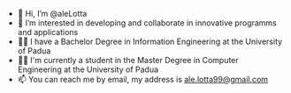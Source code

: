 - 👋 Hi, I’m @aleLotta
- 👀 I’m interested in developing and collaborate in innovative programms and applications
- 🧑‍🎓 I have a Bachelor Degree in Information Engineering at the University of Padua
- 🧑‍💻 I'm currently a student in the Master Degree in Computer Engineering at the University of Padua
- 📫 You can reach me by email, my address is ale.lotta99@gmail.com

<!---
aleLotta/aleLotta is a ✨ special ✨ repository because its `README.md` (this file) appears on your GitHub profile.
You can click the Preview link to take a look at your changes.
--->
